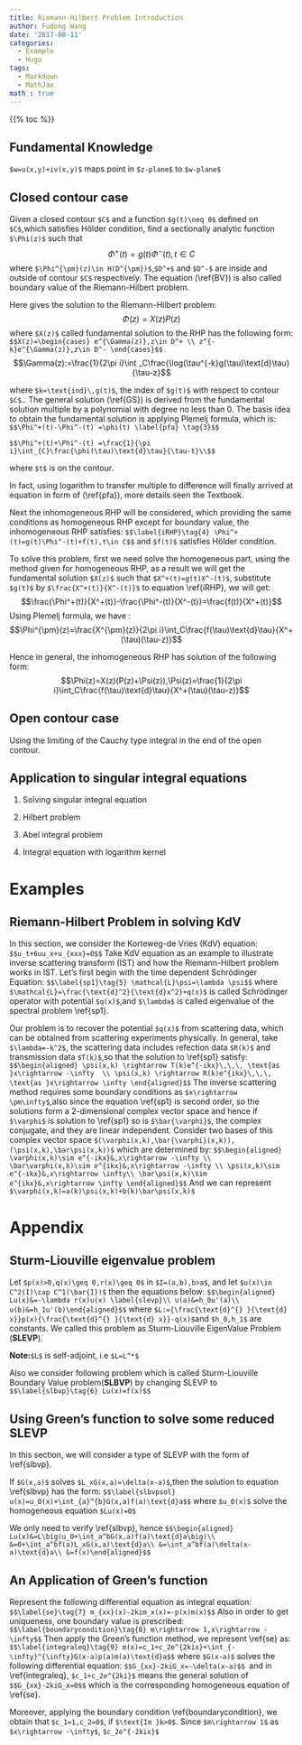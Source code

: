 ```yaml
---
title: Riemann-Hilbert Problem Introduction
author: Fudong Wang
date: '2017-08-11'
categories:
  - Example
  - Hugo
tags:
  - Markdown
  - MathJax
math : true
---
```




{{% toc %}}

Fundamental Knowledge
---------------------

`$w=u(x,y)+iv(x,y)$` maps point in `$z-plane$` to `$w-plane$`

Closed contour case
-------------------

Given a closed contour `$C$` and a function `$g(t)\neq 0$` defined on
`$C$`,which satisfies Hölder condition, find a sectionally analytic
function `$\Phi(z)$` such that
$$
\label{BV}\tag{1}
\Phi^+(t)=g(t)\Phi^-(t),t\in C
$$
where
`$\Phi^{\pm}(z)\in H(D^{\pm})$`,`$D^+$` and `$D^-$` are inside and outside of
contour `$C$` respectively. The equation (\ref{BV}) is also called boundary
value of the Riemann-Hilbert problem.

Here gives the solution to the Riemann-Hilbert problem:
$$\label{GS}\tag{2}
\Phi(z)=X(z)P(z)$$
where `$X(z)$` called fundamental solution to the RHP
has the following form:
`$$X(z)=\begin{cases}
e^{\Gamma(z)},z\in D^+ \\
z^{-k}e^{\Gamma(z)},z\in D^-
\end{cases}$$`
$$\Gamma(z):=\frac{1}{2\pi i}\int _C\frac{\log(\tau^{-k}g(\tau)\text{d}\tau}{\tau-z}$$

where `$k=\text{ind}\,g(t)$`, the index of `$g(t)$` with respect to contour
`$C$`.. The general solution (\ref{GS}) is derived from the fundamental
solution multiple by a polynomial with degree no less than 0. The basis
idea to obtain the fundamental solution is applying Plemelj formula,
which is:
`$$\Phi^+(t)-\Phi^-(t) =\phi(t) \label{pfa} \tag{3}$$`

`$$\Phi^+(t)+\Phi^-(t) =\frac{1}{\pi i}\int_{C}\frac{\phi(\tau)\text{d}\tau}{\tau-t}\\$$`

where `$t$` is on the contour.

In fact, using logarithm to transfer multiple to difference will finally
arrived at equation in form of (\ref{pfa}), more details seen the Textbook.

Next the inhomogeneous RHP will be considered, which providing the same
conditions as homogeneous RHP except for boundary value, the
inhomogeneous RHP satisfies: `$$\label{iRHP}\tag{4}
\Phi^+(t)=g(t)\Phi^-(t)+f(t),t\in C$$` and `$f(t)$` satisfies Hölder
condition.

To solve this problem, first we need solve the homogeneous part, using
the method given for homogeneous RHP, as a result we will get the
fundamental solution `$X(z)$` such that `$X^+(t)=g(t)X^-(t)$`, substitute
`$g(t)$` by `$\frac{X^+(t)}{X^-(t)}$` to equation \ref{iRHP}, we will get:
$$\frac{\Phi^+(t)}{X^+(t)}-\frac{\Phi^-(t)}{X^-(t)}=\frac{f(t)}{X^+(t)}$$
Using Plemelj formula, we have :
$$\Phi^{\pm}(z)=\frac{X^{\pm}(z)}{2\pi i}\int_C\frac{f(\tau)\text{d}\tau}{X^+(\tau)(\tau-z)}$$

Hence in general, the inhomogeneous RHP has solution of the following
form:
$$\Phi(z)=X(z)(P(z)+\Psi(z)),\Psi(z)=\frac{1}{2\pi i}\int_C\frac{f(\tau)\text{d}\tau}{X^+(\tau)(\tau-z)}$$

Open contour case
-----------------

Using the limiting of the Cauchy type integral in the end of the open
contour.

Application to singular integral equations
------------------------------------------

1.  Solving singular integral equation

2.  Hilbert problem

3.  Abel integral problem

4.  Integral equation with logarithm kernel

Examples
========

Riemann-Hilbert Problem in solving KdV
---------------------------------------

In this section, we consider the Korteweg-de Vries (KdV) equation:
`$$u_t+6uu_x+u_{xxx}=0$$` Take KdV equation as an example to illustrate
inverse scattering transform (IST) and how the Riemann-Hilbert problem
works in IST. Let’s first begin with the time dependent Schrödinger
Equation: `$$\label{sp1}\tag{5}
\mathcal{L}\psi=\lambda \psi$$` where
`$\mathcal{L}=\frac{\text{d}^2}{\text{d}x^2}+q(x)$` is called Schrödinger
operator with potential `$q(x)$`,and `$\lambda$` is called eigenvalue of the
spectral problem \ref{sp1}.

Our problem is to recover the potential `$q(x)$` from scattering data,
which can be obtained from scattering experiments physically. In
general, take `$\lambda=-k^2$`, the scattering data includes refection
data `$R(k)$` and transmission data `$T(k)$`,so that the solution to \ref{sp1}
satisfy: `$$\begin{aligned}
\psi(x,k) \rightarrow T(k)e^{-ikx}\,\,\, \text{as }x\rightarrow -\infty  \\
\psi(x,k) \rightarrow R(k)e^{ikx}\,\,\, \text{as }x\rightarrow \infty
\end{aligned}$$`
 The inverse scattering method requires some boundary
conditions as `$x\rightarrow \pm\infty$`,also since the equation \ref{sp1}
is second order, so the solutions form a 2-dimensional complex vector
space and hence if `$\varphi$` is solution to \ref{sp1} so is
`$\bar{\varphi}$`, the complex conjugate, and they are linear independent.
Consider two bases of this complex vector space
`$(\varphi(x,k),\bar{\varphi}(x,k)),(\psi(x,k),\bar\psi(x,k))$` which are
determined by: `$$\begin{aligned}
\varphi(x,k)\sim e^{-ikx}&,x\rightarrow -\infty \\
\bar\varphi(x,k)\sim e^{ikx}&,x\rightarrow -\infty \\
\psi(x,k)\sim e^{-ikx}&,x\rightarrow \infty\\
\bar\psi(x,k)\sim e^{ikx}&,x\rightarrow \infty
\end{aligned}$$` And we can represent
`$\varphi(x,k)=a(k)\psi(x,k)+b(k)\bar\psi(x,k)$`

Appendix
========

Sturm-Liouville eigenvalue problem
----------------------------------

Let `$p(x)>0,q(x)\geq 0,r(x)\geq 0$` in `$I=(a,b),b>a$`, and let
`$u(x)\in C^2(I)\cap C^1(\bar{I})$` then the equations below:
`$$\begin{aligned}
Lu(x)&=-\lambda r(x)u(x) \label{slevp}\\
u(a)&=h_0u'(a)\\
u(b)&=h_1u'(b)\end{aligned}$$` where
`$L:={\frac{\text{d}^{} }{\text{d} x}}p(x){\frac{\text{d}^{} }{\text{d} x}}-q(x)$`and `$h_0,h_1$` are constants. We called this problem as Sturm-Liouville
EigenValue Problem (**SLEVP**).

**Note:**`$L$` is self-adjoint, i.e `$L=L^*$`

Also we consider following problem which is called Sturm-Liouville
Boundary Value problem(**SLBVP**) by changing SLEVP to
`$$\label{slbvp}\tag{6}
Lu(x)=f(x)$$`

Using Green’s function to solve some reduced SLEVP
--------------------------------------------------

In this section, we will consider a type of SLEVP with the form of
\ref{slbvp}.

If `$G(x,a)$` solves `$L_xG(x,a)=\delta(x-a)$`,then the solution to equation
\ref{slbvp} has the form: `$$\label{slbvpsol}
u(x)=u_0(x)+\int_{a}^{b}G(x,a)f(a)\text{d}a$$` where `$u_0(x)$` solve the
homogeneous equation `$Lu(x)=0$`

We only need to verify \ref{slbvp}, hence `$$\begin{aligned}
Lu(x)&=L\big(u_0+\int_a^bG(x,a)f(a)\text{d}a\big)\\
&=0+\int_a^bf(a)L_xG(x,a)\text{d}a\\
&=\int_a^bf(a)\delta(x-a)\text{d}a\\
&=f(x)\end{aligned}$$`

An Application of Green’s function
----------------------------------

Represent the following differential equation as integral equation:
`$$\label{se}\tag{7}
m_{xx}(x)-2kim_x(x)=-p(x)m(x)$$` Also in order to get uniqueness, one
boundary value is prescribed: `$$\label{boundarycondition}\tag{8}
m\rightarrow 1,x\rightarrow -\infty$$` Then apply the Green’s function
method, we represent \ref{se} as: `$$\label{integraleq}\tag{9}
m(x)=c_1+c_2e^{2kix}+\int_{-\infty}^{\infty}G(x-a)p(a)m(a)\text{d}a$$`
where `$G(x-a)$` solves the following differential equation:
`$$G_{xx}-2kiG_x=-\delta(x-a)$$ `and in \ref{integraleq}, `$c_1+c_2e^{2ki}$`
means the general solution of `$$G_{xx}-2kiG_x=0$$` which is the
corresponding homogeneous equation of \ref{se}.

Moreover, applying the boundary condition \ref{boundarycondition}, we
obtain that `$c_1=1,c_2=0$`, if `$\text{Im }k>0$`. Since `$m\rightarrow 1$` as
`$x\rightarrow -\infty$`, `$c_2e^{-2kix}$`
